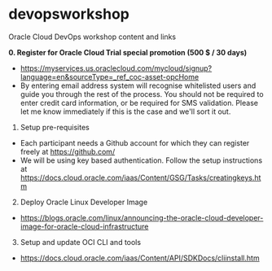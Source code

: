 # devopsworkshop
Oracle Cloud DevOps workshop content and links

<b>0. Register for Oracle Cloud Trial special promotion (500 $ / 30 days)</b>
  - https://myservices.us.oraclecloud.com/mycloud/signup?language=en&sourceType=_ref_coc-asset-opcHome
  - By entering email address system will recognise whitelisted users and guide you through the rest of the process. You should not be required to enter credit card information, or be required for SMS validation. Please let me know immediately if this is the case and we'll sort it out.

1. Setup pre-requisites
  - Each participant needs a Github account for which they can register freely at https://github.com/
  - We will be using key based authentication. Follow the setup instructions at     https://docs.cloud.oracle.com/iaas/Content/GSG/Tasks/creatingkeys.htm

2. Deploy Oracle Linux Developer Image
  - https://blogs.oracle.com/linux/announcing-the-oracle-cloud-developer-image-for-oracle-cloud-infrastructure

3. Setup and update OCI CLI and tools
  - https://docs.cloud.oracle.com/iaas/Content/API/SDKDocs/cliinstall.htm
